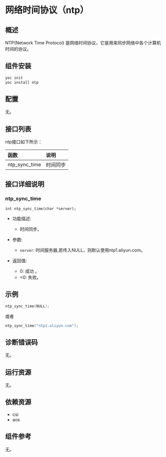 # 网络时间协议（ntp）

## 概述

NTP(Network Time Protocol) 是网络时间协议，它是用来同步网络中各个计算机时间的协议。

## 组件安装

```bash
yoc init
yoc install ntp
```

## 配置
无。

## 接口列表

ntp接口如下所示：

| 函数 | 说明 |
| :--- | :--- |
| ntp_sync_time | 时间同步 |

## 接口详细说明

### ntp_sync_time
`int ntp_sync_time(char *server);`

- 功能描述:
   - 时间同步。

- 参数:
   - `server`: 时间服务器,若传入NULL，则默认使用ntp1.aliyun.com。

- 返回值:
   - 0: 成功 。
   - <0: 失败。

## 示例

```C
ntp_sync_time(NULL);
```

或者

```C
ntp_sync_time("ntp1.aliyun.com");
```

## 诊断错误码
无。

## 运行资源
无。

## 依赖资源

  - csi
  - aos

## 组件参考
无。
